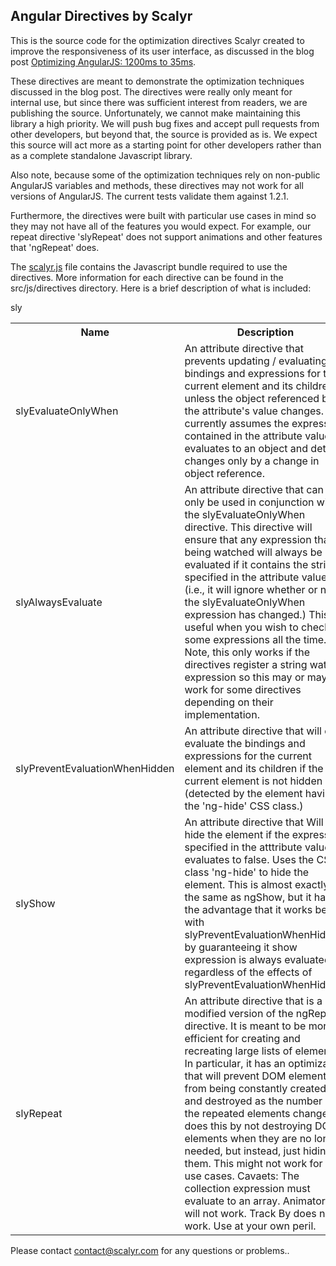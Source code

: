 Angular Directives by Scalyr
---

This is the source code for the optimization directives Scalyr created to
improve the responsiveness of its user interface, as discussed in the blog post
[Optimizing AngularJS: 1200ms to 35ms](http://blog.scalyr.com/2013/10/31/angularjs-1200ms-to-35ms/).

These directives are meant to demonstrate the optimization techniques discussed
in the blog post.  The directives were really only meant for internal use, but
since there was sufficient interest from readers, we are publishing the source.
Unfortunately, we cannot make maintaining this library a high priority. We will 
push bug fixes and accept pull requests from other developers, but beyond that,
the source is provided as is.  We expect this source will act more as a
starting point for other developers rather than as a complete standalone
Javascript library.

Also note, because some of the optimization techniques rely on non-public
AngularJS variables and methods, these directives may not work for all versions
of AngularJS. The current tests validate them against 1.2.1.

Furthermore, the directives were built with particular use cases in mind so
they may not have all of the features you would expect.  For example, our
repeat directive 'slyRepeat' does not support animations and other features
that 'ngRepeat' does.

The [scalyr.js](scalyr.js) file contains the Javascript bundle required to use
the directives.  More information for each directive can be found in the
src/js/directives  directory.  Here is a brief description of what is included:


  <tr>sly<td></td><td></td></tr>
</table>


<table>
<tr><th>Name</th><th>Description</th></tr>

<tr><td>
slyEvaluateOnlyWhen
</td><td>
An attribute directive that prevents updating / evaluating
all bindings and expressions for the current element and its children
unless the object referenced by the attribute's value changes.
It currently assumes the expression contained in the attribute value
evaluates to an object and detects changes only by a change in object reference.
</td></tr>
<tr><td>
slyAlwaysEvaluate
</td><td>
An attribute directive that can only be used in conjunction with the
slyEvaluateOnlyWhen directive.  This directive will ensure that
any expression that is being watched will always be evaluated
if it contains the string specified in the attribute value (i.e., 
it will ignore whether or not the slyEvaluateOnlyWhen expression has changed.)
This is useful when you wish to check some expressions all the time.
Note, this only works if the directives register a string watch expression
so this may or may not work for some directives depending on their
implementation.
</td></tr>
<tr><td>
slyPreventEvaluationWhenHidden
</td><td>
An attribute directive that will only 
evaluate the bindings and expressions for the current element and its children
if the current element is not hidden (detected by the element having the
'ng-hide' CSS class.)
</td></tr>
<tr><td>
slyShow
</td><td>
An attribute directive that Will hide the element if the expression specified
in the atttribute value evaluates to false.  Uses the CSS class 'ng-hide' to
hide the element.  This is almost exactly the same as ngShow, but it has the
advantage that it works better with slyPreventEvaluationWhenHidden by
guaranteeing it show expression is always evaluated regardless of the effects
of slyPreventEvaluationWhenHidden.
</td></tr>
<tr><td>
slyRepeat
</td><td>
An attribute directive that is a modified version of the
ngRepeat directive.  It is meant to be more efficient for creating and
recreating large lists of elements.  In particular, it has an
optimization that will prevent DOM elements from being constantly created
and destroyed as the number of the repeated elements change.  It does this
by not destroying DOM elements when they are no longer needed, but instead,
just hiding them. This might not work for all use cases.  Cavaets:  The
collection expression must evaluate to an array.  Animators will not work.
Track By does not work. Use at your own peril.
</td></tr>
</table>

Please contact contact@scalyr.com for any questions or problems..
